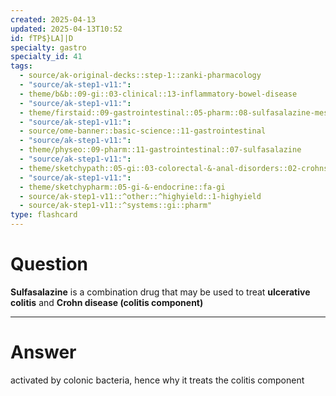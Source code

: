```yaml
---
created: 2025-04-13
updated: 2025-04-13T10:52
id: fTP$}LA]|D
specialty: gastro
specialty_id: 41
tags:
  - source/ak-original-decks::step-1::zanki-pharmacology
  - "source/ak-step1-v11:": 
  - theme/b&b::09-gi::03-clinical::13-inflammatory-bowel-disease
  - "source/ak-step1-v11:": 
  - theme/firstaid::09-gastrointestinal::05-pharm::08-sulfasalazine-mesalamine
  - "source/ak-step1-v11:": 
  - source/ome-banner::basic-science::11-gastrointestinal
  - "source/ak-step1-v11:": 
  - theme/physeo::09-pharm::11-gastrointestinal::07-sulfasalazine
  - "source/ak-step1-v11:": 
  - theme/sketchypath::05-gi::03-colorectal-&-anal-disorders::02-crohns-disease-&-ulcerative-colitis
  - "source/ak-step1-v11:": 
  - theme/sketchypharm::05-gi-&-endocrine::fa-gi
  - source/ak-step1-v11::^other::^highyield::1-highyield
  - source/ak-step1-v11::^systems::gi::pharm"
type: flashcard
---
```


# Question
**Sulfasalazine** is a combination drug that may be used to treat **ulcerative colitis** and **Crohn disease (colitis component)**

---

# Answer
activated by colonic bacteria, hence why it treats the colitis component
